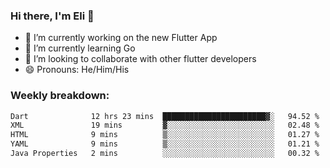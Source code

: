 ### Hi there, I'm Eli 👋
- 🔭 I’m currently working on the new Flutter App
- 🌱 I’m currently learning Go
- 🦄 I’m looking to collaborate with other flutter developers
- 😄 Pronouns: He/Him/His

### Weekly breakdown:
<!--START_SECTION:waka-->

```txt
Dart              12 hrs 23 mins  ███████████████████████▓░   94.52 %
XML               19 mins         ▓░░░░░░░░░░░░░░░░░░░░░░░░   02.48 %
HTML              9 mins          ▒░░░░░░░░░░░░░░░░░░░░░░░░   01.27 %
YAML              9 mins          ▒░░░░░░░░░░░░░░░░░░░░░░░░   01.21 %
Java Properties   2 mins          ░░░░░░░░░░░░░░░░░░░░░░░░░   00.32 %
```

<!--END_SECTION:waka-->
